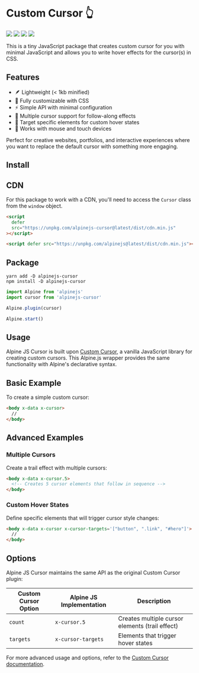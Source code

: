 # Custom Cursor 👆

![](https://img.shields.io/bundlephobia/min/alpinejs-cursor)
![](https://img.shields.io/npm/v/alpinejs-cursor)
![](https://img.shields.io/npm/dt/alpinejs-cursor)
![](https://img.shields.io/github/license/markmead/alpinejs-cursor)

This is a tiny JavaScript package that creates custom cursor for you with
minimal JavaScript and allows you to write hover effects for the cursor(s) in
CSS.

## Features

- 🪶 Lightweight (< 1kb minified)
- 🎨 Fully customizable with CSS
- ⚡ Simple API with minimal configuration
- 🔄 Multiple cursor support for follow-along effects
- 🎯 Target specific elements for custom hover states
- 📱 Works with mouse and touch devices

Perfect for creative websites, portfolios, and interactive experiences where you
want to replace the default cursor with something more engaging.

## Install

## CDN

For this package to work with a CDN, you'll need to access the `Cursor` class
from the `window` object.

```html
<script
  defer
  src="https://unpkg.com/alpinejs-cursor@latest/dist/cdn.min.js"
></script>

<script defer src="https://unpkg.com/alpinejs@latest/dist/cdn.min.js"></script>
```

## Package

```shell
yarn add -D alpinejs-cursor
npm install -D alpinejs-cursor
```

```js
import Alpine from 'alpinejs'
import cursor from 'alpinejs-cursor'

Alpine.plugin(cursor)

Alpine.start()
```

## Usage

Alpine JS Cursor is built upon
[Custom Cursor](https://github.com/markmead/custom-cursor), a vanilla JavaScript
library for creating custom cursors. This Alpine.js wrapper provides the same
functionality with Alpine's declarative syntax.

## Basic Example

To create a simple custom cursor:

```html
<body x-data x-cursor>
  //
</body>
```

## Advanced Examples

### Multiple Cursors

Create a trail effect with multiple cursors:

```html
<body x-data x-cursor.5>
  <!-- Creates 5 cursor elements that follow in sequence -->
</body>
```

### Custom Hover States

Define specific elements that will trigger cursor style changes:

```html
<body x-data x-cursor x-cursor-targets='["button", ".link", "#hero"]'>
  //
</body>
```

## Options

Alpine JS Cursor maintains the same API as the original Custom Cursor plugin:

| Custom Cursor Option | Alpine JS Implementation | Description                                     |
| -------------------- | ------------------------ | ----------------------------------------------- |
| `count`              | `x-cursor.5`             | Creates multiple cursor elements (trail effect) |
| `targets`            | `x-cursor-targets`       | Elements that trigger hover states              |

For more advanced usage and options, refer to the
[Custom Cursor documentation](https://github.com/markmead/custom-cursor).
